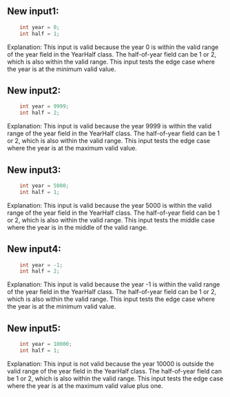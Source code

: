 ## New input1:
```java
    int year = 0;
    int half = 1;
```
Explanation: This input is valid because the year 0 is within the valid range of the year field in the YearHalf class. The half-of-year field can be 1 or 2, which is also within the valid range. This input tests the edge case where the year is at the minimum valid value.

## New input2:
```java
    int year = 9999;
    int half = 2;
```
Explanation: This input is valid because the year 9999 is within the valid range of the year field in the YearHalf class. The half-of-year field can be 1 or 2, which is also within the valid range. This input tests the edge case where the year is at the maximum valid value.

## New input3:
```java
    int year = 5000;
    int half = 1;
```
Explanation: This input is valid because the year 5000 is within the valid range of the year field in the YearHalf class. The half-of-year field can be 1 or 2, which is also within the valid range. This input tests the middle case where the year is in the middle of the valid range.

## New input4:
```java
    int year = -1;
    int half = 2;
```
Explanation: This input is valid because the year -1 is within the valid range of the year field in the YearHalf class. The half-of-year field can be 1 or 2, which is also within the valid range. This input tests the edge case where the year is at the minimum valid value.

## New input5:
```java
    int year = 10000;
    int half = 1;
```
Explanation: This input is not valid because the year 10000 is outside the valid range of the year field in the YearHalf class. The half-of-year field can be 1 or 2, which is also within the valid range. This input tests the edge case where the year is at the maximum valid value plus one.
